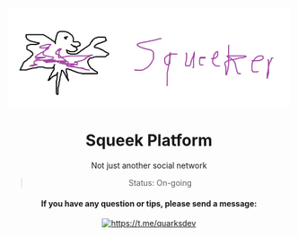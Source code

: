 <div align="center"><img src="./img/logo.jpg" alt="squeek logo" />

# Squeek Platform

Not just another social network

> Status: On-going


</div>

<div align="center">

#### If you have any question or tips, please send a message:

<!--Telegram-->
<a href="https://t.me/quarksdev"><img src="https://img.shields.io/badge/-Marc@Quarks%20Dev-6200e1?style=flat-square&logo=Telegram&logoColor=white&link=https://t.me/quarksdev" alt="https://t.me/quarksdev" /></a>
</div>